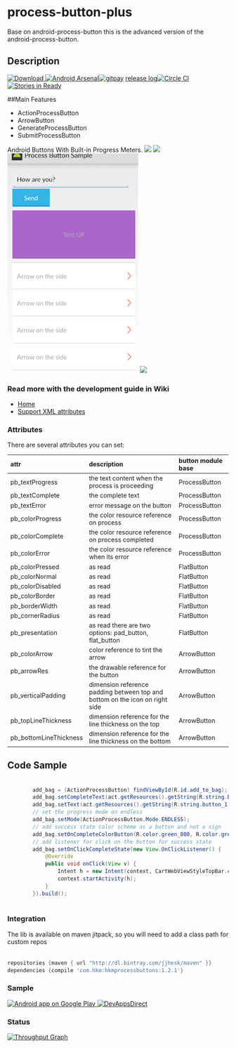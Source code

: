 # process-button-plus
Base on android-process-button this is the advanced version of the android-process-button.
## Description 
[ ![Download](https://api.bintray.com/packages/jjhesk/maven/hkmprocessbuttons/images/download.svg) ](https://bintray.com/jjhesk/maven/hkmprocessbuttons/_latestVersion)[![Android Arsenal](https://img.shields.io/badge/Android%20Arsenal-hkm--progress--button-brightgreen.svg?style=flat)](http://android-arsenal.com/details/1/1691)[![gitpay](http://fc07.deviantart.net/fs70/f/2012/336/f/9/little_pixel_heart_by_tiny_bear-d5mtwiu.gif)](https://gratipay.com/jjhesk/) [release log](https://github.com/jjhesk/hkm-progress-button/releases)[![Circle CI](https://circleci.com/gh/jjhesk/hkm-progress-button/tree/master.svg?style=svg)](https://circleci.com/gh/jjhesk/hkm-progress-button/tree/master)[![Stories in Ready](https://badge.waffle.io/jjhesk/hkm-progress-button.png?label=ready&title=Ready)](https://waffle.io/jjhesk/hkm-progress-button)


##Main Features
- ActionProcessButton
- ArrowButton
- GenerateProcessButton
- SubmitProcessButton

Android Buttons With Built-in Progress Meters.
![](screenshots/sample1_small1.gif)
![](screenshots/sample1_small2.gif)
![](screenshots/new_sample.png)
![](screenshots/diagram-v-0-0-2.png)

### Read more with the development guide in Wiki
- [Home](https://github.com/jjhesk/hkm-progress-button/wiki)
- [Support XML attributes](https://github.com/jjhesk/hkm-progress-button/blob/master/library/src/main/res/values/styles.xml)

### Attributes

There are several attributes you can set:

| attr | description| button module base |
| :---- | :---- | :---- |
| pb_textProgress| the text content when the process is proceeding | ProcessButton |
| pb_textComplete| the complete text |ProcessButton |
| pb_textError| error message on the button | ProcessButton |
| pb_colorProgress| the color resource reference on process |ProcessButton|
| pb_colorComplete| the color resource reference on process completed|ProcessButton |
| pb_colorError| the color resource reference when its error |ProcessButton |
| pb_colorPressed| as read | FlatButton |
| pb_colorNormal|  as read | FlatButton |
| pb_colorDisabled|  as read | FlatButton |
| pb_colorBorder| as read | FlatButton |
| pb_borderWidth| as read | FlatButton |
| pb_cornerRadius| as read | FlatButton |
| pb_presentation| as read there are two options: pad_button, flat_button | FlatButton |
| pb_colorArrow| color reference to tint the arrow | ArrowButton |
| pb_arrowRes| the drawable reference for the button | ArrowButton |
| pb_verticalPadding|dimension reference padding between top and bottom on the icon on right side | ArrowButton |
| pb_topLineThickness| dimension reference for the line thickness on the top | ArrowButton |
| pb_bottomLineThickness| dimension reference for the line thickness on the bottom | ArrowButton |



## Code Sample
```java

        add_bag = (ActionProcessButton) findViewById(R.id.add_to_bag);
        add_bag.setCompleteText(act.getResources().getString(R.string.button_3));
        add_bag.setText(act.getResources().getString(R.string.button_1));
        // set the progress mode on endless
        add_bag.setMode(ActionProcessButton.Mode.ENDLESS);
        // add success state color scheme as a button and not a sign
        add_bag.setOnCompleteColorButton(R.color.green_800, R.color.green_900);
        // add listener for click on the button for success state
        add_bag.setOnClickCompleteState(new View.OnClickListener() {
            @Override
            public void onClick(View v) {
                Intent h = new Intent(context, CartWebViewStyleTopBar.class);
                context.startActivity(h);
            }
        }).build();
        
```
### Integration

The lib is available on maven jitpack, so you will need to add a class path for custom repos

```gradle

repositories {maven { url "http://dl.bintray.com/jjhesk/maven" }}
dependencies {compile 'com.hkm:hkmprocessbuttons:1.2.1'}
```

### Sample

<a href="https://play.google.com/store/apps/details?id=com.dd.sample.processbutton">
  <img alt="Android app on Google Play"
       src="https://developer.android.com/images/brand/en_app_rgb_wo_45.png" />
</a>
<a href="https://play.google.com/store/apps/details?id=com.inappsquared.devappsdirect">
  <img alt="DevAppsDirect"
       src="http://www.inappsquared.com/img/icons/devappsdirect_icon.png" width="48" height="48" />
</a>

### Status

[![Throughput Graph](https://graphs.waffle.io/jjhesk/hkm-progress-button/throughput.svg)](https://waffle.io/jjhesk/hkm-progress-button/metrics)
